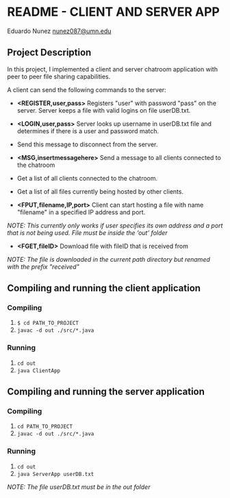 # README - CLIENT AND SERVER APP

Eduardo Nunez
nunez087@umn.edu


## Project Description

In this project, I implemented a client and server chatroom application with peer to peer file sharing capabilities.

A client can send the following commands to the server:

* __<REGISTER,user,pass>__ Registers "user" with password "pass" on the server. Server keeps a file with valid logins on file userDB.txt.

* __<LOGIN,user,pass>__ Server looks up username in userDB.txt file and determines if there is a user and password match.

* __<DISCONNECT>__ Send this message to disconnect from the server.

* __<MSG,insertmessagehere>__ Send a message to all clients connected to the chatroom

* __<CLIST>__ Get a list of all clients connected to the chatroom.

* __<FLIST>__ Get a list of all files currently being hosted by other clients.

* __<FPUT,filename,IP,port>__ Client can start hosting a file with name "filename" in a specified IP address and port. 

_NOTE: This currently only works if user specifies its own address and a port that is not being used. File must be inside the ‘out’ folder_

* __<FGET,fileID>__ Download file with fileID that is received from <FLIST>

_NOTE: The file is downloaded in the current path directory but renamed with the prefix "received"_

## Compiling and running the client application

### Compiling
1. ```$ cd PATH_TO_PROJECT```
2. ```javac -d out ./src/*.java```


### Running
1. ```cd out```
2. ```java ClientApp```

## Compiling and running the server application

### Compiling
1. ```cd PATH_TO_PROJECT```
2. ```javac -d out ./src/*.java```

### Running
1. ```cd out```
2. ```java ServerApp userDB.txt```

_NOTE: The file userDB.txt must be in the out folder_
